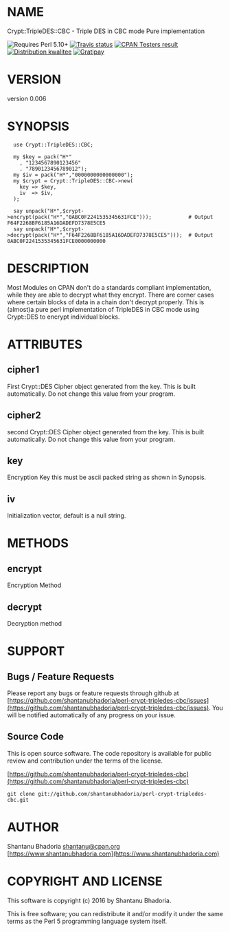 # NAME

Crypt::TripleDES::CBC - Triple DES in CBC mode Pure implementation

<div>
    <p>
    <img src="https://img.shields.io/badge/perl-5.10+-brightgreen.svg" alt="Requires Perl 5.10+" />
    <a href="https://travis-ci.org/shantanubhadoria/perl-Crypt-TripleDES-CBC"><img src="https://api.travis-ci.org/shantanubhadoria/perl-Crypt-TripleDES-CBC.svg?branch=build/master" alt="Travis status" /></a>
    <a href="http://matrix.cpantesters.org/?dist=Crypt-TripleDES-CBC%200.006"><img src="https://badgedepot.code301.com/badge/cpantesters/Crypt-TripleDES-CBC/0.006" alt="CPAN Testers result" /></a>
    <a href="http://cpants.cpanauthors.org/dist/Crypt-TripleDES-CBC-0.006"><img src="https://badgedepot.code301.com/badge/kwalitee/Crypt-TripleDES-CBC/0.006" alt="Distribution kwalitee" /></a>
    <a href="https://gratipay.com/shantanubhadoria"><img src="https://img.shields.io/gratipay/shantanubhadoria.svg" alt="Gratipay" /></a>
    </p>
</div>

# VERSION

version 0.006

# SYNOPSIS

      use Crypt::TripleDES::CBC;
    
      my $key = pack("H*"
        , "1234567890123456"
        . "7890123456789012");
      my $iv = pack("H*","0000000000000000");
      my $crypt = Crypt::TripleDES::CBC->new(
        key => $key,
        iv  => $iv,
      );
    
      say unpack("H*",$crypt->encrypt(pack("H*","0ABC0F2241535345631FCE")));            # Output F64F2268BF6185A16DADEFD7378E5CE5
      say unpack("H*",$crypt->decrypt(pack("H*","F64F2268BF6185A16DADEFD7378E5CE5")));  # Output 0ABC0F2241535345631FCE0000000000

# DESCRIPTION

Most Modules on CPAN don't do a standards compliant implementation, while they
are able to decrypt what they encrypt. There are corner cases where certain
blocks of data in a chain don't decrypt properly. This is (almost)a pure perl
implementation of TripleDES in CBC mode using Crypt::DES to encrypt individual
blocks.

# ATTRIBUTES

## cipher1

First Crypt::DES Cipher object generated from the key. This is built
automatically. Do not change this value from your program.

## cipher2

second Crypt::DES Cipher object generated from the key. This is built
automatically. Do not change this value from your program.

## key

Encryption Key this must be ascii packed string as shown in Synopsis.

## iv

Initialization vector, default is a null string.

# METHODS

## encrypt

Encryption Method

## decrypt

Decryption method

# SUPPORT

## Bugs / Feature Requests

Please report any bugs or feature requests through github at 
[https://github.com/shantanubhadoria/perl-crypt-tripledes-cbc/issues](https://github.com/shantanubhadoria/perl-crypt-tripledes-cbc/issues).
You will be notified automatically of any progress on your issue.

## Source Code

This is open source software.  The code repository is available for
public review and contribution under the terms of the license.

[https://github.com/shantanubhadoria/perl-crypt-tripledes-cbc](https://github.com/shantanubhadoria/perl-crypt-tripledes-cbc)

    git clone git://github.com/shantanubhadoria/perl-crypt-tripledes-cbc.git

# AUTHOR

Shantanu Bhadoria <shantanu@cpan.org> [https://www.shantanubhadoria.com](https://www.shantanubhadoria.com)

# COPYRIGHT AND LICENSE

This software is copyright (c) 2016 by Shantanu Bhadoria.

This is free software; you can redistribute it and/or modify it under
the same terms as the Perl 5 programming language system itself.
